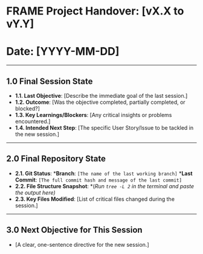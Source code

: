 # FRAME Project Handover: [vX.X to vY.Y]
# Date: [YYYY-MM-DD]
---
## 1.0 Final Session State
* **1.1. Last Objective**: [Describe the immediate goal of the last session.]
* **1.2. Outcome**: [Was the objective completed, partially completed, or blocked?]
* **1.3. Key Learnings/Blockers**: [Any critical insights or problems encountered.]
* **1.4. Intended Next Step**: [The specific User Story/Issue to be tackled in the new session.]
---
## 2.0 Final Repository State
* **2.1. Git Status**:
    ***Branch**: `[The name of the last working branch]`
    ***Last Commit**: `[The full commit hash and message of the last commit]`
* **2.2. File Structure Snapshot**:
    *(*Run `tree -L 2` in the terminal and paste the output here)*
* **2.3. Key Files Modified**: [List of critical files changed during the session.]
---
## 3.0 Next Objective for This Session
* [A clear, one-sentence directive for the new session.]
